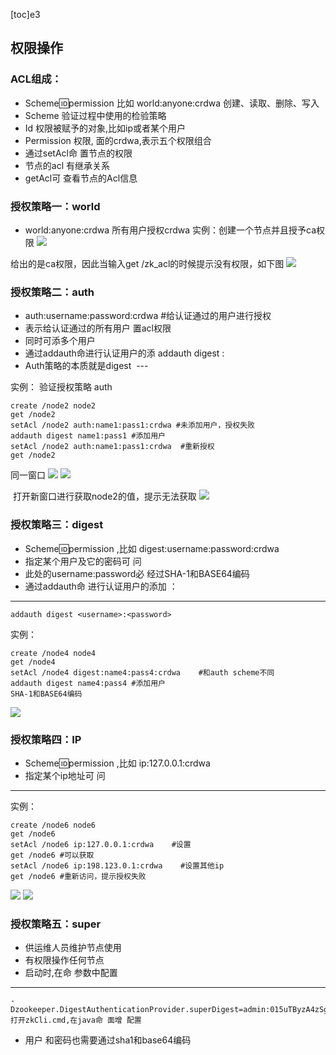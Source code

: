 [toc]e3
## 权限操作

### **ACL组成：**

- Scheme:id:permission 比如 world:anyone:crdwa  创建、读取、删除、写入
- Scheme 验证过程中使用的检验策略 
- Id 权限被赋予的对象,比如ip或者某个用户 
- Permission 权限, 面的crdwa,表示五个权限组合 
- 通过setAcl命 置节点的权限 
- 节点的acl 有继承关系 
- getAcl可 查看节点的Acl信息 

### **授权策略一：world**

- world:anyone:crdwa   所有用户授权crdwa
实例：创建一个节点并且授予ca权限
![](media/14964867000119.jpg)

给出的是ca权限，因此当输入get /zk_acl的时候提示没有权限，如下图
![](media/14964955970876.jpg)

### **授权策略二：auth**

- auth:username:password:crdwa  #给认证通过的用户进行授权
- 表示给认证通过的所有用户 置acl权限 
- 同时可添多个用户 
- 通过addauth命进行认证用户的添  addauth digest <username>:<password> 
- Auth策略的本质就是digest  --- 

实例： 验证授权策略 auth
	
	create /node2 node2
	get /node2
	setAcl /node2 auth:name1:pass1:crdwa #未添加用户，授权失败
	addauth digest name1:pass1 #添加用户
	setAcl /node2 auth:name1:pass1:crdwa  #重新授权
	get /node2

同一窗口
![](media/14964962322641.jpg)
![](media/14964962625979.jpg)

 打开新窗口进行获取node2的值，提示无法获取
![](media/14964963212206.jpg)

### **授权策略三：digest**

- Scheme:id:permission ,比如 digest:username:password:crdwa 
- 指定某个用户及它的密码可 问 
- 此处的username:password必 经过SHA-1和BASE64编码 
- 通过addauth命 进行认证用户的添加 ：

---
	addauth digest <username>:<password> 
 
实例：

	create /node4 node4
	get /node4
	setAcl /node4 digest:name4:pass4:crdwa    #和auth scheme不同
	addauth digest name4:pass4 #添加用户
	SHA-1和BASE64编码 
	
![](media/14964969965739.jpg)

	
### **授权策略四：IP**

- Scheme:id:permission ,比如 ip:127.0.0.1:crdwa
- 指定某个ip地址可 问 

--- 
	
实例：
	
	create /node6 node6
	get /node6
	setAcl /node6 ip:127.0.0.1:crdwa    #设置
	get /node6 #可以获取
	setAcl /node6 ip:198.123.0.1:crdwa    #设置其他ip
	get /node6 #重新访问，提示授权失败
	
![](media/14964972343908.jpg)
![](media/14964972637849.jpg)

### **授权策略五：super**

- 供运维人员维护节点使用 
- 有权限操作任何节点 
- 启动时,在命 参数中配置 

--- 
	-Dzookeeper.DigestAuthenticationProvider.superDigest=admin:015uTByzA4zSglcmseJsxTo7n3c= 
	打开zkCli.cmd,在java命 面增 配置 
- 用户 和密码也需要通过sha1和base64编码  

	 















